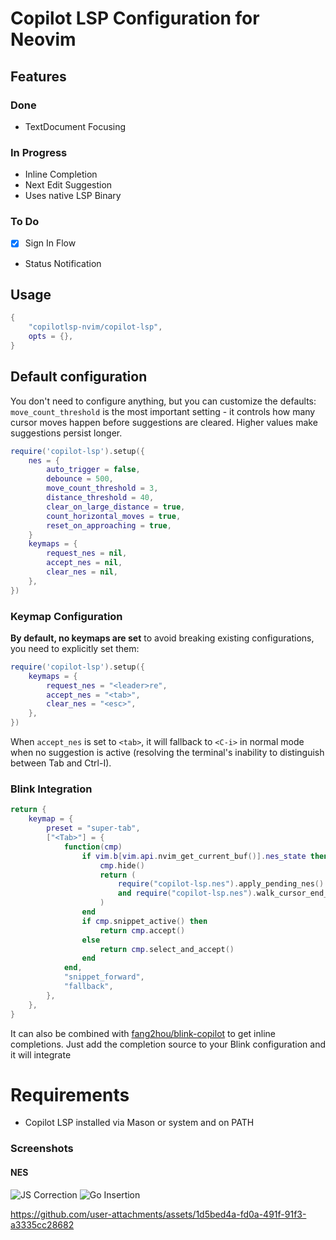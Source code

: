 # Copilot LSP Configuration for Neovim

## Features

### Done

- TextDocument Focusing

### In Progress

- Inline Completion
- Next Edit Suggestion
- Uses native LSP Binary

### To Do

- [x] Sign In Flow
- Status Notification

## Usage

```lua
{
    "copilotlsp-nvim/copilot-lsp",
    opts = {},
}
```

## Default configuration

You don't need to configure anything, but you can customize the defaults: `move_count_threshold` is the most important setting - it controls how many cursor moves happen before suggestions are cleared. Higher values make suggestions persist longer.

```lua
require('copilot-lsp').setup({
    nes = {
        auto_trigger = false,
        debounce = 500,
        move_count_threshold = 3,
        distance_threshold = 40,
        clear_on_large_distance = true,
        count_horizontal_moves = true,
        reset_on_approaching = true,
    }
    keymaps = {
        request_nes = nil,
        accept_nes = nil,
        clear_nes = nil,
    },
})
```

### Keymap Configuration

**By default, no keymaps are set** to avoid breaking existing configurations, you need to explicitly set them:

```lua
require('copilot-lsp').setup({
    keymaps = {
        request_nes = "<leader>re",
        accept_nes = "<tab>",
        clear_nes = "<esc>",
    },
})
```

When `accept_nes` is set to `<tab>`, it will fallback to `<C-i>` in normal mode when no suggestion is active (resolving the terminal's inability to distinguish between Tab and Ctrl-I).

### Blink Integration

```lua
return {
    keymap = {
        preset = "super-tab",
        ["<Tab>"] = {
            function(cmp)
                if vim.b[vim.api.nvim_get_current_buf()].nes_state then
                    cmp.hide()
                    return (
                        require("copilot-lsp.nes").apply_pending_nes()
                        and require("copilot-lsp.nes").walk_cursor_end_edit()
                    )
                end
                if cmp.snippet_active() then
                    return cmp.accept()
                else
                    return cmp.select_and_accept()
                end
            end,
            "snippet_forward",
            "fallback",
        },
    },
}
```

It can also be combined with [fang2hou/blink-copilot](https://github.com/fang2hou/blink-copilot) to get inline completions.
Just add the completion source to your Blink configuration and it will integrate

# Requirements

- Copilot LSP installed via Mason or system and on PATH

### Screenshots

#### NES

![JS Correction](https://github.com/user-attachments/assets/8941f8f9-7d1b-4521-b8e9-f1dcd12d31e9)
![Go Insertion](https://github.com/user-attachments/assets/2c0c4ad9-873b-4860-9eff-ecdb76007234)

<https://github.com/user-attachments/assets/1d5bed4a-fd0a-491f-91f3-a3335cc28682>
